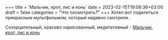 +++
title = 'Мальчик, крот, лис и конь'
date = 2023-02-15T19:06:36+03:00
draft = false
categories = "Что посмотреть?"
+++
Хотел вот поделиться прекрасным мультфильмом, который недавно смотрели.

Cозерцательный, красиво нарисованный, медитативный - [Мальчик, крот, лис и конь](https://ru.kinorium.com/9922892/)